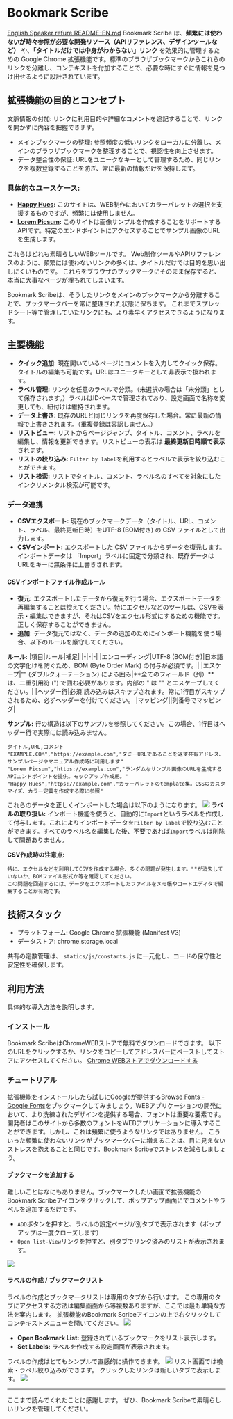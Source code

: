 # Bookmark Scribe
[English Speaker refure README-EN.md](/exclude/README-EN.md)
Bookmark Scribe は、**頻繁には使わないが時々参照が必要な開発リソース（APIリファレンス、デザインツールなど）** や、**「タイトルだけでは中身がわからない」リンク** を効果的に管理するための Google Chrome 拡張機能です。標準のブラウザブックマークからこれらのリンクを分離し、コンテキストを付加することで、必要な時にすぐに情報を見つけ出せるように設計されています。

## 拡張機能の目的とコンセプト
文脈情報の付加: リンクに利用目的や詳細なコメントを追記することで、リンクを開かずに内容を把握できます。
- メインブックマークの整理: 参照頻度の低いリンクをローカルに分離し、メインのブラウザブックマークを整理することで、視認性を向上させます。
- データ整合性の保証: URLをユニークなキーとして管理するため、同じリンクを複数登録することを防ぎ、常に最新の情報だけを保持します。

### 具体的なユースケース:
- **[Happy Hues](https://www.happyhues.co/palettes/17):** このサイトは、WEB制作においてカラーパレットの選択を支援するものですが、頻繁には使用しません。
- **[Lorem Picsum](https://picsum.photos):** このサイトは画像サンプルを作成することをサポートするAPIです。特定のエンドポイントにアクセスすることでサンプル画像のURLを生成します。

これらはどれも素晴らしいWEBツールです。
Web制作ツールやAPIリファレンスのように、頻繁には使わないリンクの多くは、タイトルだけでは目的を思い出しにくいものです。
これらをブラウザのブックマークにそのまま保存すると、本当に大事なページが埋もれてしまいます。

Bookmark Scribeは、そうしたリンクをメインのブックマークから分離することで、ブックマークバーを常に整理された状態に保ちます。
これまでスプレッドシート等で管理していたリンクにも、より素早くアクセスできるようになります。

## 主要機能
- **クイック追加:** 現在開いているページにコメントを入力してクイック保存。タイトルの編集も可能です。URLはユニークキーとして非表示で扱われます。
- **ラベル管理:** リンクを任意のラベルで分類。（未選択の場合は「未分類」として保存されます。）ラベルはIDベースで管理されており、設定画面で名称を変更しても、紐付けは維持されます。
- **データ上書き:** 既存のURLと同じリンクを再度保存した場合。常に最新の情報で上書きされます。（重複登録は容認しません。）
- **リストビュー:** リストからページジャンプ、タイトル、コメント、ラベルを編集し、情報を更新できます。リストビューの表示は **最終更新日時順で表示** されます。
- **リストの絞り込み:** `Filter by label`を利用するとラベルで表示を絞り込むことができます。
- **リスト検索:** リストでタイトル、コメント、ラベル名のすべてを対象にしたインクリメンタル検索が可能です。

### データ連携
- **CSVエクスポート:** 現在のブックマークデータ（タイトル、URL、コメント、ラベル、最終更新日時）をUTF-8 (BOM付き) の CSV ファイルとして出力します。
- **CSVインポート:** エクスポートした CSV ファイルからデータを復元します。インポートデータは 「Import」ラベルに固定で分類され、既存データはURLをキーに無条件に上書きされます。

#### CSVインポートファイル作成ルール
- **復元:** エクスポートしたデータから復元を行う場合、エクスポートデータを再編集することは控えてください。特にエクセルなどのツールは、CSVを表示・編集はできますが、それはCSVをエクセル形式にするための機能です。
正しく保存することができません。
- **追加:** データ復元ではなく、データの追加のためにインポート機能を使う場合、以下のルールを厳守してください。

**ルール:**
|項目|ルール|補足|
|-|-|-|
|エンコーディング|UTF-8 (BOM付き)|日本語の文字化けを防ぐため、BOM (Byte Order Mark) の付与が必須です。|
|エスケープ|"" (ダブルクォーテーション) による囲み|**全てのフィールド（列）**は、二重引用符 (") で囲む必要があります。内部の " は "" とエスケープしてください。|
|ヘッダー行|必須|読み込みはスキップされます。常に1行目がスキップされるため、必ずヘッダーを付けてください。
|マッピング||列番号でマッピング|

**サンプル:** 行の構造は以下のサンプルを参照してください。この場合、1行目はヘッダー行で実際には読み込みません。
```text
タイトル,URL,コメント
"EXAMPLE.COM","https://example.com","ダミーURLであることを返す共有アドレス、サンプルページやマニュアル作成時に利用します"
"Lorem Picsum","https://example.com","ランダムなサンプル画像のURLを生成するAPIエンドポイントを提供。モックアップ作成用。"
"Happy Hues","https://example.com","カラーパレットのtemplate集。CSSのカスタマイズ、カラー定義を作成する際に参照"
```
これらのデータを正しくインポートした場合は以下のようになります。
<img src="/exclude/img/readme-sample-001.png">
**ラベルの取り扱い:** インポート機能を使うと、自動的に`Import`というラベルを作成して付与します。これによりインポートデータを`Filter by label`で絞り込むことができます。すべてのラベル名を編集した後、不要であれば`Import`ラベルは削除して問題ありません。

**CSV作成時の注意点:** 
```text
特に、エクセルなどを利用してCSVを作成する場合、多くの問題が発生します。""が消失していないか、BOMファイル形式か等を確認してください。　　
この問題を回避するには、データをエクスポートしたファイルをメモ帳やコードエディタで編集することが有効です。
```
## 技術スタック
- プラットフォーム: Google Chrome 拡張機能 (Manifest V3)
- データストア: chrome.storage.local

共有の定数管理は、 `statics/js/constants.js` に一元化し、コードの保守性と安定性を確保します。

## 利用方法
具体的な導入方法を説明します。

### インストール
Bookmark ScribeはChromeWEBストアで無料でダウンロードできます。
以下のURLをクリックするか、リンクをコピーしてアドレスバーにペーストしてストアにアクセスしてください。
[Chrome WEBストアでダウンロードする]()

### チュートリアル
拡張機能をインストールしたら試しにGoogleが提供する[Browse Fonts - Google Fonts](https://fonts.google.com)をブックマークしてみましょう。WEBアプリケーションの開発において、より洗練されたデザインを提供する場合、フォントは重要な要素です。開発者はこのサイトから多数のフォントをWEBアプリケーションに導入することができます。しかし、これは頻繁に使うようなリンクではありません。
こういった頻繁に使わないリンクがブックマークバーに増えることは、目に見えないストレスを抱えることと同じです。Bookmark Scribeでストレスを減らしましょう。

#### ブックマークを追加する
難しいことはなにもありません。ブックマークしたい画面で拡張機能のBookmark Scribeアイコンをクリックして、ポップアップ画面にでコメントやラベルを追加するだけです。
- `ADD`ボタンを押すと、ラベルの設定ページが別タブで表示されます（ポップアップは一度クローズします）
- `Open list-View`リンクを押すと、別タブでリンク済みのリストが表示されます。

<img src="/exclude/img/readme-sample-002.png">

#### ラベルの作成 / ブックマークリスト
ラベルの作成とブックマークリストは専用のタブから行います。
この専用のタブにアクセスする方法は編集画面から等複数ありますが、ここでは最も単純な方法を案内します。
拡張機能のBookmark Scribeアイコンの上で右クリックしてコンテキストメニューを開いてください。
<img src="/exclude/img/readme-sample-003.png">
- **Open Bookmark List:** 登録されているブックマークをリスト表示します。
- **Set Labels:** ラベルを作成する設定画面が表示されます。

ラベルの作成はとてもシンプルで直感的に操作できます。
<img src="/exclude/img/readme-sample-004.png">
リスト画面では検索・ラベル絞り込みができます。
クリックしたリンクは新しいタブで表示します。
<img src="/exclude/img/readme-sample-005.png">

---

ここまで読んでくれたことに感謝します。
ぜひ、Bookmark Scribeで素晴らしいリンクを管理してください。




